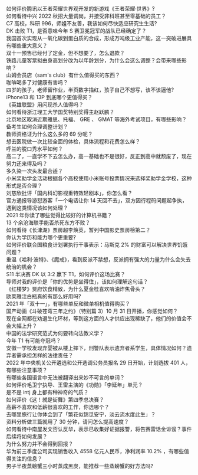 如何评价腾讯以王者荣耀世界观开发的新游戏《王者荣耀·世界》?  
如何看待中兴 2022 秋招大量调岗，并接受非科班甚至零基础的员工？  
C7 高校，科研 996，师姐不友善，我该如何尽快适应研究生生活?  
DK 击败 T1，是否意味今年 S 赛卫冕冠军的战队已经确定了？  
我国首次实现从一氧化碳到蛋白质的合成，形成万吨级工业产能，这一突破进展具有哪些重大意义？  
双十一预售已经付了定金，但不想要了，怎么退款？  
铁路儿童客票拟由身高划分改为以年龄划分，为什么会这么调整？会带来哪些影响？  
山姆会员店（sam's club）有什么值得买的东西？  
咖啡喝多了对健康有害吗？  
四岁的孩子，老师留作业，半页数字描红，孩子自己不想写，该不该逼他?  
iPhone13 和 13P 到底哪个更值得买？  
《英雄联盟》用闪现杀人值得吗？  
如何看待浙江理工大学国奖特别奖得主赵跃鹏？  
北京地区取消近期雅思、托福、 GRE 、 GMAT 等海外考试项目，有哪些影响？备考生如何合理调整计划？  
教师资格证为什么这么多的 69 分呢？  
想去医院做一次比较全面的体检，具体流程和花费怎么样？  
呼兰的脱口秀水平如何？  
高二了，一直学不下去怎么办，高一基础也不是很好，反正到高中就颓废了，现在努力还来得及吗？  
多久染一次头发最合适？  
小米奖助学金活动根据各个高校使用小米账号投票情况来选择奖助学金学校，这种形式是否合理？  
刘慈欣批评「国内科幻影视重特效轻剧本」，你怎么看？  
官方通报导游怼游客「一个电话让你 14 天回不去」，双方因行程码问题起争执，遇到这类情况该如何处理？  
2021 年你读了哪些觉得比较好的计算机书籍？  
13 个余沧海联手能否杀死东方不败？  
如何看待《长津湖》票房超李焕英，暂列中国影史票房榜第二？  
你认为学历和能力哪个更重要?  
如何评价联合国粮食计划署执行干事表示：马斯克 2% 的财富可以解决世界饥饿问题？  
重温《哈利·波特》、《魔戒》，看到反派不禁想，反派拥有强大的力量为什么会失去统治的机会？  
S11 半决赛 DK 以 3:2 赢下 T1，如何评价这场比赛？  
导师对我的评价是「你的优势是坐得住」，该如何理解这句话？  
《红楼梦》贾府饮食精致，为什么夏金桂喜欢啃油炸焦骨头？  
欧莱雅注白瓶真的有那么好用吗?  
2021 年「双十一」，有哪些单反和微单相机值得购买？  
国产动画《斗破苍穹三年之约》（特别篇 3）10 月 31 日开播，你感觉如何？  
现在全网都在劝退生化环材，等到这方面的人才供应出现稀缺了，他们的价值会不会大幅上升？  
中国的法学研究范式为何要转向法教义学？  
今年 T1 有可能夺冠吗？  
安徽一学校发现弃婴被从楼上摔下，刑警队表示遗弃者系学生，具体情况如何？遗弃者需承担怎样的法律责任？  
2022 年中央机关公开遴选和公开选调公务员报名 29 日开始，计划选拔 401 人，有哪些注意事项？  
有哪些各国语言中无法被翻译出来妙不可言的单词？  
如何评价毛卫宁执导、王雷主演的《功勋》「李延年」单元？  
是不是 intj 身上都有种神奇的气质？  
如何评价《这！就是街舞》第四季总决赛？  
高薪不喜欢和低薪很喜欢的工作，你选哪个？  
去哪里旅行让你体会到了「繁花似锦觅安宁，淡云流水度此生」？  
资料分析做三篇就用了 30 分钟，请问怎么提高速度？  
如何看待中南屋发文否认反华，表示已收集好证据报警，将告赛雷话金诽谤？事件后续将如何发展？  
为什么努力并不会得到回报？  
华为前三季度公司实现销售收入 4558 亿元人民币，净利润率 10.2% ，有哪些值得关注的信息？  
男子半夜蒸螃蟹三小时蒸成黑炭，能推荐一些蒸螃蟹的好方法吗?  
